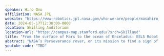 ```yaml
---
speaker: Hiro Ono
affiliation: NASA JPL
website: "https://www-robotics.jpl.nasa.gov/who-we-are/people/masahiro_ono/"
date: 2024-05-17T12:30:00-0000
location: Skilling Auditorium
location-url: "https://campus-map.stanford.edu/?srch=Skillaud"
title: "From the surface of Mars to the ocean of Enceladus: EELS Robot to Spearhead a New One-Shot Exploration Paradigm with Risk-Aware Adaptive Autonomy   "
abstract: "NASA’s Perseverance rover, on its mission to find a sign of ancient Martian life that might have existed billions of years ago, has been enormously successful partially owing to its highly advanced autonomous driving capabilities. However, current Mars exploration requires ample environmental knowledge accumulated over decades and across multiple missions, resulting in slow progression towards exploring unvisited worlds beyond Mars. The EELS (Exobiology Extant Life Surveyor) robot, a snake-like robot designed for exploring extreme environments, aims to shift this exploration paradigm by utilizing versatile robotic hardware, mechanical flexibility, and intelligent, risk-aware autonomy. For the first time, this adaptive robot gives us the opportunity to explore environments currently out of reach. The ultimate mission of EELS would be exploring Saturn’s Enceladus geysers – searching within a subsurface ocean for extant alien life. We built hardware and software prototypes of EELS and successfully tested in a wide range of environment, including natural vertical holes on Athabasca Glacier in Canada. This talk will cover a broad range of topics related to autonomous robotic exploration of unknown planetary environments, including EELS, Mars rover autonomy, and risk-aware planning algorithms."
youtube-code: "TBD"
---
```

